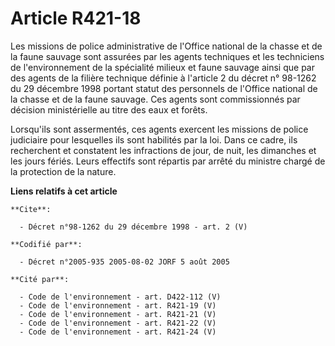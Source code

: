 # Article R421-18

Les missions de police administrative de l'Office national de la chasse et de la faune sauvage sont assurées par les agents
techniques et les techniciens de l'environnement de la spécialité milieux et faune sauvage ainsi que par des agents de la
filière technique définie à l'article 2 du décret n° 98-1262 du 29 décembre 1998 portant statut des personnels de l'Office
national de la chasse et de la faune sauvage. Ces agents sont commissionnés par décision ministérielle au titre des eaux et
forêts. 

Lorsqu'ils sont assermentés, ces agents exercent les missions de police judiciaire pour lesquelles ils sont habilités par la
loi. Dans ce cadre, ils recherchent et constatent les infractions de jour, de nuit, les dimanches et les jours fériés. Leurs
effectifs sont répartis par arrêté du ministre chargé de la protection de la nature.

**Liens relatifs à cet article**

	**Cite**:

	  - Décret n°98-1262 du 29 décembre 1998 - art. 2 (V)

	**Codifié par**:

	  - Décret n°2005-935 2005-08-02 JORF 5 août 2005

	**Cité par**:

	  - Code de l'environnement - art. D422-112 (V)
	  - Code de l'environnement - art. R421-19 (V)
	  - Code de l'environnement - art. R421-21 (V)
	  - Code de l'environnement - art. R421-22 (V)
	  - Code de l'environnement - art. R421-24 (V)
